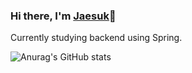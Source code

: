 ### Hi there, I'm [Jaesuk](https://velog.io/@suhjaesuk)👋
Currently studying backend using Spring.

![Anurag's GitHub stats](https://github-readme-stats.vercel.app/api?username=suhjaesuk&show_icons=true&theme=radical)
<!--
**suhjaesuk/suhjaesuk** is a ✨ _special_ ✨ repository because its `README.md` (this file) appears on your GitHub profile.

Here are some ideas to get you started:

- 🔭 I’m currently working on ...
- 🌱 I’m currently learning ...
- 👯 I’m looking to collaborate on ...
- 🤔 I’m looking for help with ...
- 💬 Ask me about ...
- 📫 How to reach me: ...
- 😄 Pronouns: ...
- ⚡ Fun fact: ...
-->
